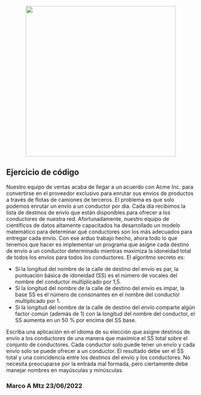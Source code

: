 <p align="center"><a href="https://laravel.com" target="_blank"><img src="https://raw.githubusercontent.com/laravel/art/master/logo-lockup/5%20SVG/2%20CMYK/1%20Full%20Color/laravel-logolockup-cmyk-red.svg" width="400"></a></p>

## Ejercicio de código

Nuestro equipo de ventas acaba de llegar a un acuerdo con Acme Inc. para convertirse en el proveedor
exclusivo para enrutar sus envíos de productos a través de flotas de camiones de terceros. El problema
es que solo podemos enrutar un envío a un conductor por día.
Cada día recibimos la lista de destinos de envío que están disponibles para ofrecer a los conductores de
nuestra red. Afortunadamente, nuestro equipo de científicos de datos altamente capacitados ha
desarrollado un modelo matemático para determinar qué conductores son los más adecuados para
entregar cada envío.
Con ese arduo trabajo hecho, ahora todo lo que tenemos que hacer es implementar un programa que
asigne cada destino de envío a un conductor determinado mientras maximiza la idoneidad total de todos
los envíos para todos los conductores.
El algoritmo secreto es:

- Si la longitud del nombre de la calle de destino del envío es par, la puntuación básica de
idoneidad (SS) es el número de vocales del nombre del conductor multiplicado por 1,5.
- Si la longitud del nombre de la calle de destino del envío es impar, la base SS es el número de
consonantes en el nombre del conductor multiplicado por 1.
- Si la longitud del nombre de la calle de destino del envío comparte algún factor común (además
de 1) con la longitud del nombre del conductor, el SS aumenta en un 50 % por encima del SS
base.

Escriba una aplicación en el idioma de su elección que asigne destinos de envío a los conductores de
una manera que maximice el SS total sobre el conjunto de conductores. Cada conductor solo puede
tener un envío y cada envío solo se puede ofrecer a un conductor.
El resultado debe ser el SS total y una coincidencia entre los destinos del envío y los conductores. No
necesita preocuparse por la entrada mal formada, pero ciertamente debe manejar nombres en
mayúsculas y minúsculas.


### Marco A Mtz 23/06/2022
 




